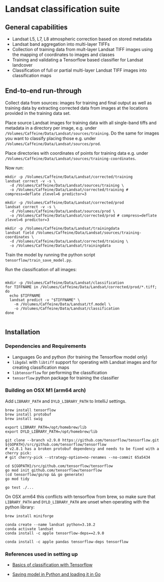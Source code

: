 # Landsat classification suite

## General capabilities

* Landsat L5, L7, L8 atmospheric correction based on stored metadata
* Landsat band aggregation into multi-layer TIFFs
* Collection of training data from mult-layer Landsat TIFF images using the mapping of coordinates to images and classes
* Training and validating a Tensorflow based classifier for Landsat landcover
* Classification of full or partial multi-layer Landsat TIFF images into classification maps

## End-to-end run-through

Collect data from sources: images for training and final output as well as training data by extracting corrected data
from images at the locations provided in the training data set. 

Place source Landsat images for training data with all single-band tiffs and metadata in a directory per image, 
e.g. under `/Volumes/Caffeine/Data/Landsat/sources/training`. Do the same for images you want to classify placing those
e.g. under `/Volumes/Caffeine/Data/Landsat/sources/prod`.

Place directories with coordinates of points for training data e.g. under 
`/Volumes/Caffeine/Data/Landsat/sources/training-coordinates`.

Now run:

```shell
mkdir -p /Volumes/Caffeine/Data/Landsat/corrected/training
landsat correct -v -s \
  -d /Volumes/Caffeine/Data/Landsat/sources/training \
  -o /Volumes/Caffeine/Data/Landsat/corrected/training # compress=deflate zlevel=6 predictor=3

mkdir -p /Volumes/Caffeine/Data/Landsat/corrected/prod
landsat correct -v -s \
  -d /Volumes/Caffeine/Data/Landsat/sources/prod \
  -o /Volumes/Caffeine/Data/Landsat/corrected/prod # compress=deflate zlevel=6 predictor=3

mkdir -p /Volumes/Caffeine/Data/Landsat/trainingdata
landsat field /Volumes/Caffeine/Data/Landsat/sources/training-coordinates \
  -d /Volumes/Caffeine/Data/Landsat/corrected/training \
  -o /Volumes/Caffeine/Data/Landsat/trainingdata
```

Train the model by running the python script `tensorflow/train_save_model.py`.

Run the classification of all images:

```shell

mkdir -p /Volumes/Caffeine/Data/Landsat/classification
for TIFFNAME in /Volumes/Caffeine/Data/Landsat/corrected/prod/*.tiff; do
  echo $TIFFNAME
  landsat predict -v "$TIFFNAME" \
    -m /Volumes/Caffeine/Data/Landsat/tf.model \
    -o /Volumes/Caffeine/Data/Landsat/classification
done


```

## Installation

### Dependencies and Requirements

* Languages Go and python (for training the Tensorflow model only)
* `libgdal` with `libtiff` support for operating with Landsat images and for creating classification maps
* `libtensorflow` for performing the classification
* `tensorflow` python package for training the classifier


### Building on OSX M1 (arm64 arch)


Add `LIBRARY_PATH` and `DYLD_LIBRARY_PATH` to IntelliJ settings.

```shell
brew install tensorflow
brew install protobuf
brew install swig

export LIBRARY_PATH=/opt/homebrew/lib
export DYLD_LIBRARY_PATH=/opt/homebrew/lib

git clone --branch v2.9.0 https://github.com/tensorflow/tensorflow.git ${GOPATH}/src/github.com/tensorflow/tensorflow
# v2.8.1 has a broken protobuf dependency and needs to be fixed with a cherry pick:
# git cherry-pick --strategy-option=no-renames --no-commit 65a5434

cd ${GOPATH}/src/github.com/tensorflow/tensorflow
go mod init github.com/tensorflow/tensorflow
(cd tensorflow/go/op && go generate)
go mod tidy

go test ./...
```

On OSX arm64 this conflicts with tensorflow from brew, so make sure that `LIBRARY_PATH` and `DYLD_LIBRARY_PATH` are
unset when operating with the python library:

```shell
brew install miniforge

conda create --name landsat python=3.10.2
conda activate landsat
conda install -c apple tensorflow-deps==2.9.0

conda install -c apple pandas tensorflow-deps tensorflow
```

### References used in setting up

* [Basics of classification with Tensorflow](https://towardsdatascience.com/how-to-train-a-classification-model-with-tensorflow-in-10-minutes-fd2b7cfba86)

* [Saving model in Python and loading it in Go](https://tonytruong.net/running-a-keras-tensorflow-model-in-golang/)

